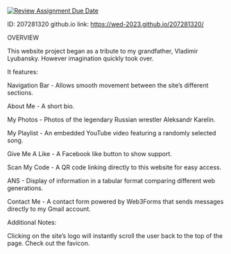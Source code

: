 [![Review Assignment Due Date](https://classroom.github.com/assets/deadline-readme-button-22041afd0340ce965d47ae6ef1cefeee28c7c493a6346c4f15d667ab976d596c.svg)](https://classroom.github.com/a/89IMDEJr)


ID: 207281320
github.io link: https://wed-2023.github.io/207281320/


OVERVIEW

This website project began as a tribute to my grandfather, Vladimir Lyubansky. However imagination quickly took over.

 It features:

 Navigation Bar - Allows smooth movement between the site’s different sections.

 About Me - A short bio.

 My Photos - Photos of the legendary Russian wrestler Aleksandr Karelin.

 My Playlist - An embedded YouTube video featuring a randomly selected song. 

 Give Me A Like - A Facebook like button to show support.

 Scan My Code - A QR code linking directly to this website for easy access.

 ANS - Display of information in a tabular format comparing different web generations.
 
 Contact Me - A contact form powered by Web3Forms that sends messages directly to my Gmail account.
 

Additional Notes:

Clicking on the site’s logo will instantly scroll the user back to the top of the page.
Check out the favicon.
